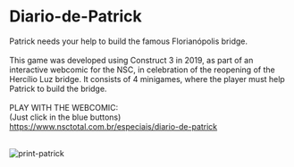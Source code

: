 # Diario-de-Patrick
Patrick needs your help to build the famous Florianópolis bridge.<br><br>
This game was developed using Construct 3 in 2019, as part of an interactive webcomic for the NSC, in celebration of the reopening of the Hercílio Luz bridge. It consists of 4 minigames, where the player must help Patrick to build the bridge.<br><br>
PLAY  WITH THE WEBCOMIC:<br>
(Just click in the blue buttons)<br>
https://www.nsctotal.com.br/especiais/diario-de-patrick<br><br>

![print-patrick](https://github.com/Pixelikas/Diario-de-Patrick/assets/67108278/35396062-fbe3-41cf-b075-a4e438bd6b56)


